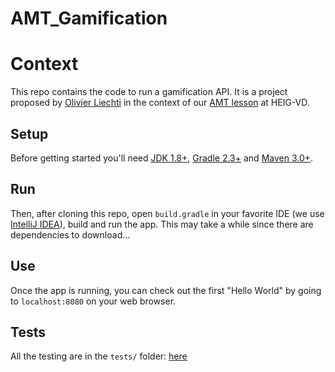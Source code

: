 # AMT_Gamification
# Context
This repo contains the code to run a gamification API. It is a project proposed by [Olivier Liechti](https://github.com/wasadigi) in the context of our [AMT lesson](https://github.com/SoftEng-HEIGVD/Teaching-HEIGVD-AMT-Lectures) at HEIG-VD.

## Setup
Before getting started you'll need [JDK 1.8+](http://www.oracle.com/technetwork/java/javase/downloads/index.html), [Gradle 2.3+](https://gradle.org/gradle-download/) and [Maven 3.0+](http://maven.apache.org/download.cgi).

## Run
Then, after cloning this repo, open `build.gradle` in your favorite IDE (we use [IntelliJ IDEA](http://www.jetbrains.com/idea/)), build and run the app. This may take a while since there are dependencies to download...

## Use
Once the app is running, you can check out the first "Hello World" by going to `localhost:8080` on your web browser.

## Tests
All the testing are in the `tests/` folder: [here](https://github.com/moodah/AMT_Gamification/tree/master/tests)
